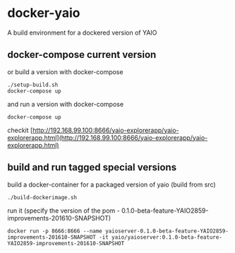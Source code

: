# docker-yaio
A build environment for a dockered version of YAIO

## docker-compose current version
or build a version with docker-compose
    
    ./setup-build.sh
    docker-compose up

and run a version with docker-compose
    
    docker-compose up
    
checkit [http://192.168.99.100:8666/yaio-explorerapp/yaio-explorerapp.html](http://192.168.99.100:8666/yaio-explorerapp/yaio-explorerapp.html)     

## build and run tagged special versions
build a docker-container for a packaged version of yaio (build from src)

    ./build-dockerimage.sh

run it (specify the version of the pom - 0.1.0-beta-feature-YAIO2859-improvements-201610-SNAPSHOT)
    
    docker run -p 8666:8666 --name yaioserver-0.1.0-beta-feature-YAIO2859-improvements-201610-SNAPSHOT -it yaio/yaioserver:0.1.0-beta-feature-YAIO2859-improvements-201610-SNAPSHOT